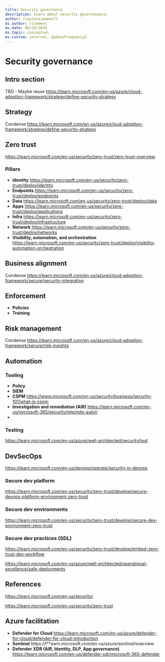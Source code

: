 ```yaml
---
title: Security governance
description: Learn about security governenance.
author: claytonsiemens77
ms.author: csiemens
ms.date: 06/24/2024
ms.topic: conceptual
ms.custom: internal, UpdateFrequency2
---
```


# Security governance

## Intro section

TBD - Maybe reuse https://learn.microsoft.com/en-us/azure/cloud-adoption-framework/strategy/define-security-strategy

## Strategy

Condense https://learn.microsoft.com/en-us/azure/cloud-adoption-framework/strategy/define-security-strategy

## Zero trust

 https://learn.microsoft.com/en-us/security/zero-trust/zero-trust-overview

### Pillars

- **Identity** https://learn.microsoft.com/en-us/security/zero-trust/deploy/identity
- **Endpoints** https://learn.microsoft.com/en-us/security/zero-trust/deploy/endpoints
- **Data** https://learn.microsoft.com/en-us/security/zero-trust/deploy/data
- **Apps** https://learn.microsoft.com/en-us/security/zero-trust/deploy/applications
- **Infra** https://learn.microsoft.com/en-us/security/zero-trust/deploy/infrastructure
- **Network** https://learn.microsoft.com/en-us/security/zero-trust/deploy/networks
- **Visibility, automation, and orchestration** https://learn.microsoft.com/en-us/security/zero-trust/deploy/visibility-automation-orchestration

## Business alignment

Condense https://learn.microsoft.com/en-us/azure/cloud-adoption-framework/secure/security-integration

## Enforcement

- **Policies**
- **Training**

## Risk management

Condense https://learn.microsoft.com/en-us/azure/cloud-adoption-framework/secure/risk-insights

## Automation

### Tooling

- **Policy**
- **SIEM**
- **CSPM** https://www.microsoft.com/en-us/security/business/security-101/what-is-cspm
- **Investigation and remediation (AIR)** https://learn.microsoft.com/en-us/microsoft-365/security/mtp/mtp-autoir
- 

### Testing

https://learn.microsoft.com/en-us/azure/well-architected/security/test

## DevSecOps

https://learn.microsoft.com/en-us/devops/operate/security-in-devops

### Secure dev platform 

https://learn.microsoft.com/en-us/security/zero-trust/develop/secure-devops-platform-environment-zero-trust

### Secure dev environments

https://learn.microsoft.com/en-us/security/zero-trust/develop/secure-dev-environment-zero-trust

### Secure dev practices (SDL)

https://learn.microsoft.com/en-us/security/zero-trust/develop/embed-zero-trust-dev-workflow

https://learn.microsoft.com/en-us/azure/well-architected/operational-excellence/safe-deployments

## References

https://learn.microsoft.com/en-us/security/

https://learn.microsoft.com/en-us/security/zero-trust

## Azure facilitation

- **Defender for Cloud** https://learn.microsoft.com/en-us/azure/defender-for-cloud/defender-for-cloud-introduction
- **Sentinel** https://l**earn.microsoft.com/en-us/azure/sentinel/overview
- **Defender XDR (AIR, Identity, DLP, App governance)** https://learn.microsoft.com/en-us/defender-xdr/microsoft-365-defender